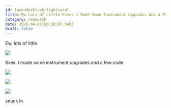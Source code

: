 ```yaml
---
id: lavenderblush-lightcoral
title: Ew Lots Of Little Fixes I Made Some Instrument Upgrades And A Few Code Snuck In
category: research
date: 2020-04-01T00:30:07.540Z
draft: false
---
```


Ew, lots of little

![](icons/bug.svg)

fixes. I made some instrument upgrades and a few code

![](icons/bug.svg)

![](icons/bug.svg)

![](icons/bug.svg)

snuck in.